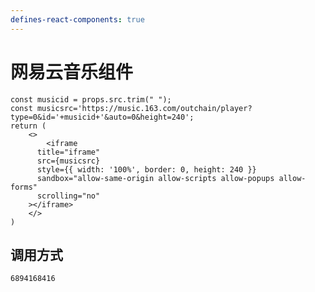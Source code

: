 ```yaml
---
defines-react-components: true
---
```


# 网易云音乐组件

```jsx:component:Musicbar
const musicid = props.src.trim(" ");
const musicsrc='https://music.163.com/outchain/player?type=0&id='+musicid+'&auto=0&height=240';
return (
	<>
		<iframe
      title="iframe"
      src={musicsrc}
      style={{ width: '100%', border: 0, height: 240 }}
      sandbox="allow-same-origin allow-scripts allow-popups allow-forms"
      scrolling="no"
    ></iframe>
	</>
)
```

## 调用方式

```jsx::Musicbar
6894168416
```
